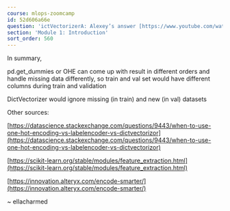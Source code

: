 ```yaml
---
course: mlops-zoomcamp
id: 52d606a66e
question: 'ictVectorizerA: Alexey’s answer [https://www.youtube.com/watch?v=8uJ36ZZr_Is&t=13s](https://www.youtube.com/watch?v=8uJ36ZZr_Is&t=13s)'
section: 'Module 1: Introduction'
sort_order: 560
---
```


In summary,

pd.get_dummies or OHE can come up with result in different orders and handle missing data differently, so train and val set would have different columns during train and validation

DictVectorizer would ignore missing (in train) and new (in val) datasets

Other sources:

[https://datascience.stackexchange.com/questions/9443/when-to-use-one-hot-encoding-vs-labelencoder-vs-dictvectorizor](https://datascience.stackexchange.com/questions/9443/when-to-use-one-hot-encoding-vs-labelencoder-vs-dictvectorizor)

[https://scikit-learn.org/stable/modules/feature_extraction.html](https://scikit-learn.org/stable/modules/feature_extraction.html)

[https://innovation.alteryx.com/encode-smarter/](https://innovation.alteryx.com/encode-smarter/)

~ ellacharmed

